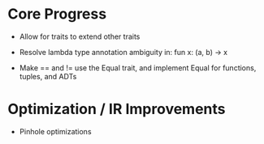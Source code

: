 # Core Progress

- Allow for traits to extend other traits

- Resolve lambda type annotation ambiguity in: fun x: (a, b) -> x

- Make == and != use the Equal trait, and implement Equal for functions, tuples, and ADTs


# Optimization / IR Improvements

- Pinhole optimizations
